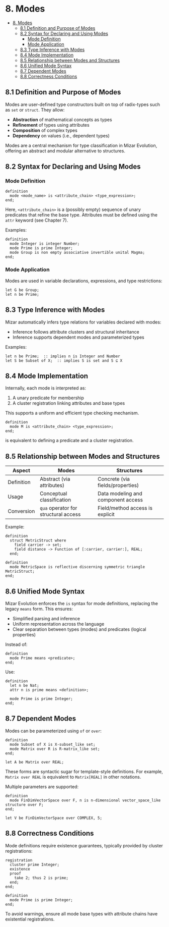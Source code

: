 # 8. Modes

- [8. Modes](#8-modes)
  - [8.1 Definition and Purpose of Modes](#81-definition-and-purpose-of-modes)
  - [8.2 Syntax for Declaring and Using Modes](#82-syntax-for-declaring-and-using-modes)
    - [Mode Definition](#mode-definition)
    - [Mode Application](#mode-application)
  - [8.3 Type Inference with Modes](#83-type-inference-with-modes)
  - [8.4 Mode Implementation](#84-mode-implementation)
  - [8.5 Relationship between Modes and Structures](#85-relationship-between-modes-and-structures)
  - [8.6 Unified Mode Syntax](#86-unified-mode-syntax)
  - [8.7 Dependent Modes](#87-dependent-modes)
  - [8.8 Correctness Conditions](#88-correctness-conditions)

## 8.1 Definition and Purpose of Modes

Modes are user-defined type constructors built on top of radix-types such as `set` or `struct`. They allow:

* **Abstraction** of mathematical concepts as types
* **Refinement** of types using attributes
* **Composition** of complex types
* **Dependency** on values (i.e., dependent types)

Modes are a central mechanism for type classification in Mizar Evolution, offering an abstract and modular alternative to structures.

## 8.2 Syntax for Declaring and Using Modes

### Mode Definition

```mizar
definition
  mode <mode_name> is <attribute_chain> <type_expression>;
end;
```

Here, `<attribute_chain>` is a (possibly empty) sequence of unary predicates that refine the base type. Attributes must be defined using the `attr` keyword (see Chapter 7).

Examples:

```mizar
definition
  mode Integer is integer Number;
  mode Prime is prime Integer;
  mode Group is non empty associative invertible unital Magma;
end;
```

### Mode Application

Modes are used in variable declarations, expressions, and type restrictions:

```mizar
let G be Group;
let n be Prime;
```

## 8.3 Type Inference with Modes

Mizar automatically infers type relations for variables declared with modes:

* Inference follows attribute clusters and structural inheritance
* Inference supports dependent modes and parameterized types

Examples:

```mizar
let n be Prime;  :: implies n is Integer and Number
let S be Subset of X;  :: implies S is set and S ⊆ X
```

## 8.4 Mode Implementation

Internally, each mode is interpreted as:

1. A unary predicate for membership
2. A cluster registration linking attributes and base types

This supports a uniform and efficient type checking mechanism.

```mizar
definition
  mode M is <attribute_chain> <type_expression>;
end;
```

is equivalent to defining a predicate and a cluster registration.

## 8.5 Relationship between Modes and Structures

| Aspect     | Modes                                | Structures                         |
| ---------- | ------------------------------------ | ---------------------------------- |
| Definition | Abstract (via attributes)            | Concrete (via fields/properties)   |
| Usage      | Conceptual classification            | Data modeling and component access |
| Conversion | `qua` operator for structural access | Field/method access is explicit    |

Example:

```mizar
definition
  struct MetricStruct where
    field carrier -> set;
    field distance -> Function of [:carrier, carrier:], REAL;
  end;

definition
  mode MetricSpace is reflective discerning symmetric triangle MetricStruct;
end;
```

## 8.6 Unified Mode Syntax

Mizar Evolution enforces the `is` syntax for mode definitions, replacing the legacy `means` form. This ensures:

* Simplified parsing and inference
* Uniform representation across the language
* Clear separation between types (modes) and predicates (logical properties)

Instead of:

```mizar
definition
  mode Prime means <predicate>;
end;
```

Use:

```mizar
definition
  let n be Nat;
  attr n is prime means <definition>;

  mode Prime is prime Integer;
end;
```

## 8.7 Dependent Modes

Modes can be parameterized using `of` or `over`:

```mizar
definition
  mode Subset of X is X-subset_like set;
  mode Matrix over R is R-matrix_like set;
end;

let A be Matrix over REAL;
```

These forms are syntactic sugar for template-style definitions. For example, `Matrix over REAL` is equivalent to `Matrix[REAL]` in other notations.

Multiple parameters are supported:

```mizar
definition
  mode FinDimVectorSpace over F, n is n-dimensional vector_space_like structure over F;
end;

let V be FinDimVectorSpace over COMPLEX, 5;
```

## 8.8 Correctness Conditions

Mode definitions require existence guarantees, typically provided by cluster registrations:

```mizar
registration
  cluster prime Integer;
  existence
  proof
    take 2; thus 2 is prime;
  end;
end;

definition
  mode Prime is prime Integer;
end;
```

To avoid warnings, ensure all mode base types with attribute chains have existential registrations.
